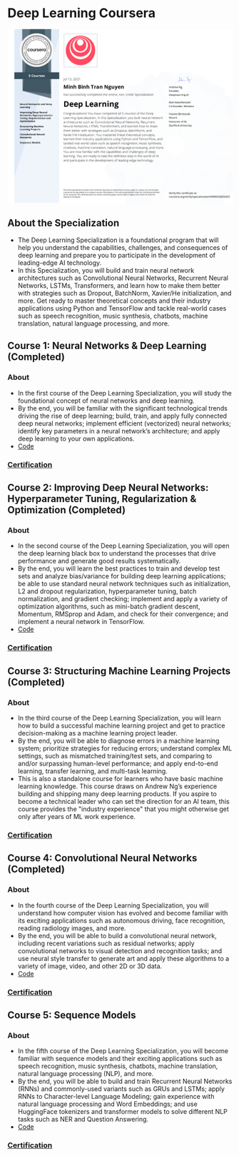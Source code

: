 # Deep Learning Coursera 

![alt text](https://github.com/mnguyen0226/deep-learning-coursera/blob/main/certifications/Coursera_DL_Certification_Final.png) 
## About the Specialization
- The Deep Learning Specialization is a foundational program that will help you understand the capabilities, challenges, and consequences of deep learning and prepare you to participate in the development of leading-edge AI technology. 
- In this Specialization, you will build and train neural network architectures such as Convolutional Neural Networks, Recurrent Neural Networks, LSTMs, Transformers, and learn how to make them better with strategies such as Dropout, BatchNorm, Xavier/He initialization, and more. Get ready to master theoretical concepts and their industry applications using Python and TensorFlow and tackle real-world cases such as speech recognition, music synthesis, chatbots, machine translation, natural language processing, and more.

## Course 1: Neural Networks & Deep Learning (Completed)
### About
- In the first course of the Deep Learning Specialization, you will study the foundational concept of neural networks and deep learning. 
- By the end, you will be familiar with the significant technological trends driving the rise of deep learning; build, train, and apply fully connected deep neural networks; implement efficient (vectorized) neural networks; identify key parameters in a neural network’s architecture; and apply deep learning to your own applications.
- [Code](https://github.com/mnguyen0226/deep-learning-coursera/tree/main/neural_networks_%26_deep_learning)
### [Certification](https://github.com/mnguyen0226/deep-learning-coursera/blob/main/certifications/Coursera_DL_Certification_Course_1.pdf)

## Course 2: Improving Deep Neural Networks: Hyperparameter Tuning, Regularization & Optimization (Completed)
### About
- In the second course of the Deep Learning Specialization, you will open the deep learning black box to understand the processes that drive performance and generate good results systematically. 
- By the end, you will learn the best practices to train and develop test sets and analyze bias/variance for building deep learning applications; be able to use standard neural network techniques such as initialization, L2 and dropout regularization, hyperparameter tuning, batch normalization, and gradient checking; implement and apply a variety of optimization algorithms, such as mini-batch gradient descent, Momentum, RMSprop and Adam, and check for their convergence; and implement a neural network in TensorFlow.
- [Code](https://github.com/mnguyen0226/deep-learning-coursera/tree/main/improving_deep_neural_networks)
### [Certification](https://github.com/mnguyen0226/deep-learning-coursera/blob/main/certifications/Coursera_DL_Certification_Course_2.pdf)

## Course 3: Structuring Machine Learning Projects (Completed)
### About
- In the third course of the Deep Learning Specialization, you will learn how to build a successful machine learning project and get to practice decision-making as a machine learning project leader. 
- By the end, you will be able to diagnose errors in a machine learning system; prioritize strategies for reducing errors; understand complex ML settings, such as mismatched training/test sets, and comparing to and/or surpassing human-level performance; and apply end-to-end learning, transfer learning, and multi-task learning.
- This is also a standalone course for learners who have basic machine learning knowledge. This course draws on Andrew Ng’s experience building and shipping many deep learning products. If you aspire to become a technical leader who can set the direction for an AI team, this course provides the "industry experience" that you might otherwise get only after years of ML work experience.
### [Certification](https://github.com/mnguyen0226/deep-learning-coursera/blob/main/certifications/Coursera_DL_Certification_Course_3.pdf)
## Course 4: Convolutional Neural Networks (Completed)
### About
- In the fourth course of the Deep Learning Specialization, you will understand how computer vision has evolved and become familiar with its exciting applications such as autonomous driving, face recognition, reading radiology images, and more.
- By the end, you will be able to build a convolutional neural network, including recent variations such as residual networks; apply convolutional networks to visual detection and recognition tasks; and use neural style transfer to generate art and apply these algorithms to a variety of image, video, and other 2D or 3D data. 
- [Code](https://github.com/mnguyen0226/deep-learning-coursera/tree/main/convolution_neural_networks) 
### [Certification](https://github.com/mnguyen0226/deep-learning-coursera/blob/main/certifications/Coursera_DL_Certification_Course_4.pdf)

## Course 5: Sequence Models
### About
- In the fifth course of the Deep Learning Specialization, you will become familiar with sequence models and their exciting applications such as speech recognition, music synthesis, chatbots, machine translation, natural language processing (NLP), and more. 
- By the end, you will be able to build and train Recurrent Neural Networks (RNNs) and commonly-used variants such as GRUs and LSTMs; apply RNNs to Character-level Language Modeling; gain experience with natural language processing and Word Embeddings; and use HuggingFace tokenizers and transformer models to solve different NLP tasks such as NER and Question Answering.
- [Code](https://github.com/mnguyen0226/deep-learning-coursera/tree/main/sequence_models)

### [Certification](https://github.com/mnguyen0226/deep-learning-coursera/blob/main/certifications/Coursera_DL_Certification_Course_5.pdf)